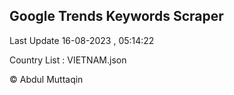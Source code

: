 

## Google Trends Keywords Scraper 
 
Last Update 16-08-2023 , 05:14:22

Country List :
VIETNAM.json



© Abdul Muttaqin 
